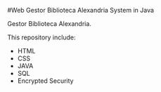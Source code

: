 #Web Gestor Biblioteca Alexandria System in Java

Gestor Biblioteca Alexandria.

This repository include:
- HTML
- CSS
- JAVA
- SQL
- Encrypted Security
